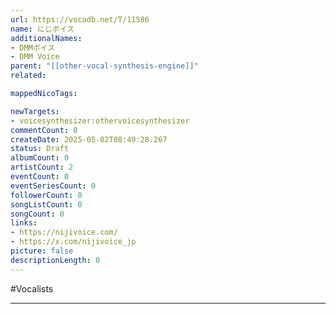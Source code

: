 ```yaml
---
url: https://vocadb.net/T/11586
name: にじボイス
additionalNames: 
- DMMボイス
- DMM Voice
parent: "[[other-vocal-synthesis-engine]]"
related:

mappedNicoTags:

newTargets:
- voicesynthesizer:othervoicesynthesizer
commentCount: 0
createDate: 2025-05-02T08:49:28.267
status: Draft
albumCount: 0
artistCount: 2
eventCount: 0
eventSeriesCount: 0
followerCount: 0
songListCount: 0
songCount: 0
links: 
- https://nijivoice.com/
- https://x.com/nijivoice_jp
picture: false
descriptionLength: 0
---
```


#Vocalists



---

